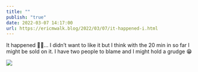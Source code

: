 ```yaml
---
title: ""
publish: "true"
date: 2022-03-07 14:17:00
url: https://ericmwalk.blog/2022/03/07/it-happened-i.html
---
```

It happened 🤦‍♂️… I didn’t want to like it but I think with the 20 min in so far I might be sold on it. I have two people to blame and I might hold a grudge 😁



![](https://ericmwalk.blog/uploads/2022/82c07e15f6.jpg)